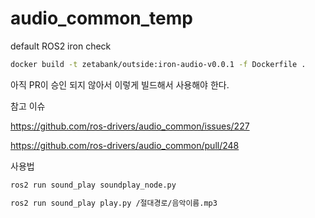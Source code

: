 # audio_common_temp

default ROS2 iron check

```bash
docker build -t zetabank/outside:iron-audio-v0.0.1 -f Dockerfile .
```

아직 PR이 승인 되지 않아서 이렇게 빌드해서 사용해야 한다.

참고 이슈

https://github.com/ros-drivers/audio_common/issues/227

https://github.com/ros-drivers/audio_common/pull/248

사용법

```bash
ros2 run sound_play soundplay_node.py
```

```bash
ros2 run sound_play play.py /절대경로/음악이름.mp3
```
